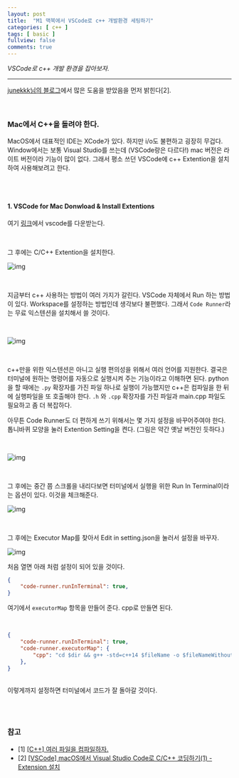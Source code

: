```yaml
---
layout: post
title:  "M1 맥북에서 VSCode로 c++ 개발환경 세팅하기"
categories: [ c++ ]
tags: [ basic ]
fullview: false
comments: true
---
```


*VSCode로 c++ 개발 환경을 잡아보자.*

---

[junekkk님의 블로그](https://junekkk.tistory.com/)에서 많은 도움을 받았음을 먼저 밝힌다[2].

<br/>

### Mac에서 C++을 돌려야 한다.

MacOS에서 대표적인 IDE는 XCode가 있다. 하지만 i/o도 불편하고 굉장히 무겁다. Window에서는 보통 Visual Studio를 쓰는데 (VSCode랑은 다르다!) mac 버전은 라이트 버전이라 기능이 많이 없다. 그래서 평소 쓰던 VSCode에 c++ Extention을 설치하여 사용해보려고 한다.

<br/><br/>

#### 1. VSCode for Mac Donwload & Install Extentions

여기 [링크](https://code.visualstudio.com/)에서 vscode를 다운받는다.

<br/>

그 후에는 C/C++ Extention을 설치한다.

![img](https://k.kakaocdn.net/dn/clK4VS/btqBJ7XNey6/jzvyi828KkKSPRyjotykuk/img.png) 

<br/>

지금부터 c++ 사용하는 방법이 여러 가지가 갈린다. VSCode 자체에서 Run 하는 방법이 있다. Workspace를 설정하는 방법인데 생각보다 불편했다. 그래서 `Code Runner`라는 무료 익스텐션을 설치해서 쓸 것이다.

<br/>

![img](https://k.kakaocdn.net/dn/IWMoc/btqBQ1hKGPC/tCV1kYeSPKCTmPKJzpELbk/img.png)

<br/>

c++만을 위한 익스텐션은 아니고 실행 편의성을 위해서 여러 언어를 지원한다. 결국은 터미널에 원하는 명령어를 자동으로 실행시켜 주는 기능이라고 이해하면 된다. python을 할 때에는 `.py` 확장자를 가진 파일 하나로 실행이 가능했지만 c++은 컴파일을 한 뒤에 실행파일을 또 호출해야 한다. `.h` 와 `.cpp` 확장자를 가진 파일과 main.cpp 파일도 필요하고 좀 더 복잡하다.

아무튼 Code Runner도 더 편하게 쓰기 위해서는 몇 가지 설정을 바꾸어주여야 한다. 톱니바퀴 모양을 눌러 Extention Setting을 켠다. (그림은 약간 옛날 버전인 듯하다.)

<br/>

![img](https://img1.daumcdn.net/thumb/R1280x0/?scode=mtistory2&fname=https%3A%2F%2Fblog.kakaocdn.net%2Fdn%2FbHRGEW%2FbtqBNjvHx6U%2FfzrCLfkkWKr1yiKNeU1O2K%2Fimg.png)


<br/>

그 후에는 중간 쯤 스크롤을 내리다보면 터미널에서 실행을 위한 Run In Terminal이라는 옵션이 있다. 이것을 체크해준다.


![img](https://img1.daumcdn.net/thumb/R1280x0/?scode=mtistory2&fname=https%3A%2F%2Fblog.kakaocdn.net%2Fdn%2Fcy1WEx%2FbtqBO8aRbrZ%2FjtiVIkPMHi1FTNPZOtCujK%2Fimg.png)

<br/>

그 후에는 Executor Map를 찾아서 Edit in setting.json을 눌러서 설정을 바꾸자.

![img](https://k.kakaocdn.net/dn/d4qmhg/btqBL7W0Yb0/IVlPyvTuCkf7drkZlN4Ilk/img.png)

처음 열면 아래 처럼 설정이 되어 있을 것이다.

```json
{
    "code-runner.runInTerminal": true,
}
```

여기에서 `executorMap` 항목을 만들어 준다. cpp로 만들면 된다.

<br/>


```json
{
    "code-runner.runInTerminal": true,
    "code-runner.executorMap": {
        "cpp": "cd $dir && g++ -std=c++14 $fileName -o $fileNameWithoutExt && $dir$fileNameWithoutExt"
    },
}
```

<br/>
이렇게까지 설정하면 터미널에서 코드가 잘 돌아갈 것이다.




<br/><br/>

### 참고
- [1] [[C++] 여러 파일을 컴파일하자.](http://csmylov.blogspot.com/2018/08/c.html)
- [2] [[VSCode] macOS에서 Visual Studio Code로 C/C++ 코딩하기(1) - Extension 설치](https://junekkk.tistory.com/20)